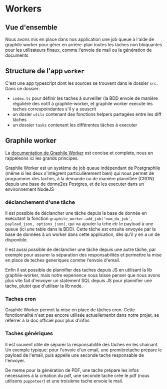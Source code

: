 # Workers

## Vue d'ensemble

Nous avons mis en place dans nos application une job queue à l'aide de graphile worker pour gérer en arrière-plan toutes les tàches non bloquantes pour les utilisateurs finaux, comme l'envoie de mail ou la génération de documents

## Structure de l'app `worker`

C'est une app typescript dont les sources se trouvent dans le dossier `src`. Dans ce dossier:

- `index.ts` pour définir les taches à surveiller (la BDD envoie de manière régulière des notif à graphile-worker, et graphile worker execute les taches correspoindantes s'il y a souscrit
- un dosier `utils` contenant des fonctions helpers partagées entre les diff tâches
- un dossier `tasks` contenant les différentes tâches à executer

## Graphile worker

La [documentation de Graphile Worker](https://github.com/graphile/worker) est concise et complete, nous en rappeleons ici les grands principes.

Graphile Worker est un système de job queue indépendant de Postgraphile (même si les deux s'intègrent particulièrement bien) qui nous permet de programmer des taches, à la demande ou de manière plannifiée (CRON) depuis une base de donne2es Postgres, et de les executer dans un environnement NodeJS

### déclanchement d'une tâche

Il est possible de déclancher une tâche depuis la base de donnée en executant la fonction `graphile_worker.add_job('nom_du_job', payload_json, options_json)`, qui va ajouter la tche etr le payload à une queue (ici une table dans la BDD). Cette tâche est ensuite envoyée par la base de données à un worker dans cette application, dès qu'il y en a un de disponible.

Il est aussi possible de déclancher une tâche depuis une autre tâche, par exemple pour assurer la séparation des responsabilités et permettre la mise en place de teches generiques comme l'envoie d'email.

Enfin il est possible de plannifier des taches depuis JS en utilisant la lib graphile-worker, mais notre experience nous laisse penser que nous avons plus vite fait d'envoyer un statement SQL depuis JS pour plannifier une tache, plutot que d'utiliser la lib node.

### Taches cron

Graphile Worker permet la mise en place de tâches cron. Cette fonctionnalité n'est pas encore utilisée actuellemenbt dans notre projet, se référrer à la doc officiel pour plus d'infos

### Taches génériques

Il est souvent utile de séparer la responsabilité des tâches en les chainant. Un exemple typique: pour l'envoie d'un email, une premièretache prépare le payload de l'email, puis appelle une seconde tache responsable de l'envoyer.

De meme pour la génération de PDF, une tache prépare les infos nécessaires à la création du pdf, une seconde tache crée le pdf (nous utilisons `puppeteer`) et une troisième tache envoie le mail.
